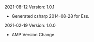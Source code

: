 2021-08-12 Version: 1.0.1
- Generated csharp 2014-08-28 for Ess.

2021-02-19 Version: 1.0.0
- AMP Version Change.

